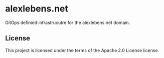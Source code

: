 # alexlebens.net

GitOps definied infrastrucutre for the alexlebens.net domain.

## License

This project is licensed under the terms of the Apache 2.0 License license.
